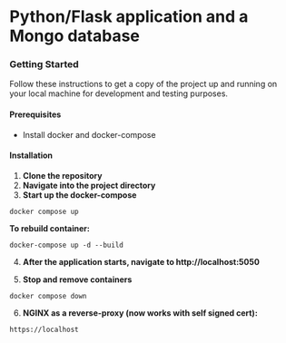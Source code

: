 # Python/Flask application and a Mongo database

### Getting Started
Follow these instructions to get a copy of the project up and running on your local machine for development and testing purposes.

#### Prerequisites
- Install docker and docker-compose

#### Installation
1. **Clone the repository**
2. **Navigate into the project directory**
3. **Start up the docker-compose**
  ```
  docker compose up
  ```
**To rebuild container:**
  ```
  docker-compose up -d --build
  ```
4. **After the application starts, navigate to http://localhost:5050**

5. **Stop and remove containers**
  ```
  docker compose down
  ```
6. **NGINX as a reverse-proxy (now works with self signed cert):**
  ```
  https://localhost
  ```
